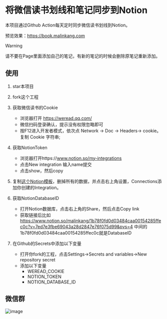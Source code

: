 # 将微信读书划线和笔记同步到Notion


本项目通过Github Action每天定时同步微信读书划线到Notion。

预览效果：https://book.malinkang.com

> [!WARNING]  
> 请不要在Page里面添加自己的笔记，有新的笔记的时候会删除原笔记重新添加。


## 使用

1. star本项目
2. fork这个工程
3. 获取微信读书的Cookie
    * 浏览器打开 https://weread.qq.com/
    * 微信扫码登录确认，提示没有权限忽略即可
    * 按F12进入开发者模式，依次点 Network -> Doc -> Headers-> cookie。复制 Cookie 字符串;
4. 获取NotionToken
    * 浏览器打开https://www.notion.so/my-integrations
    * 点击New integration 输入name提交
    * 点击show，然后copy
5. 复制[这个Notion模板](https://malinkang.notion.site/e27842548a6d4a81bc7aea736d90d6dd?v=b255858d3eaa409f97f1ecb32a14a5b6&pvs=4)，删掉所有的数据，并点击右上角设置，Connections添加你创建的Integration。

6. 获取NotionDatabaseID
    * 打开Notion数据库，点击右上角的Share，然后点击Copy link
    * 获取链接后比如 https://www.notion.so/malinkang/1b78f0fd0d03484caa00154285ffec0c?v=7ed7e3fbe69043a28d2847e76f075d99&pvs=4 中间的1b78f0fd0d03484caa00154285ffec0c就是DatabaseID
7. 在Github的Secrets中添加以下变量
    * 打开你fork的工程，点击Settings->Secrets and variables->New repository secret
    * 添加以下变量
        * WEREAD_COOKIE
        * NOTION_TOKEN
        * NOTION_DATABASE_ID

## 微信群

![image](https://drive.malinkang.com/api/raw/?path=/Pictures/weread2notion.jpg)

